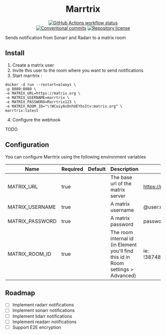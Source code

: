<h1 align="center">
  Marrtrix
</h1>


<p align="center">
  <a href="https://github.com/lucas-dclrcq/marrtrix/actions"
    ><img
      src="https://github.com/lucas-dclrcq/marrtrix/actions/workflows/build.yml/badge.svg?branch=main"
      alt="GitHub Actions workflow status"
  /></a>
  <br />
  <a href="https://conventionalcommits.org"
    ><img
      src="https://img.shields.io/badge/Conventional%20Commits-1.0.0-yellow.svg"
      alt="Conventional commits"
  /></a>
  <a href="https://github.com/lucas-dclrcq/marrtrix/blob/main/LICENSE"
    ><img
      src="https://img.shields.io/github/license/lucas-dclrcq/marrtrix"
      alt="Repository license"
  /></a>
</p>

Sends notification from Sonarr and Radarr to a matrix room

## Install

1. Create a matrix user
2. Invite this user to the room where you want to send notifications
3. Start marrtrix :

```
docker -d run --restart=always \
-p 8080:8080 \
-e MATRIX_URL=https://matrix.org \
-e MATRIX_USERNAME=marrtrix \
-e MATRIX_PASSWORD=Marrtrix123 \
-e MATRIX_ROOM_ID="\!WCoiyAvDnhUEYbsItv:matrix.org" \
marrtrix:latest
```

4. Configure the webhook

TODO

## Configuration

You can configure Marrtrix using the following environment variables

| Name            | Required | Default | Description                                                                       | Example                      |
|-----------------|----------|---------|-----------------------------------------------------------------------------------|------------------------------|
| MATRIX_URL      | true     |         | The base url of the matrix server                                                 | https://matrix.org           |
| MATRIX_USERNAME | true     |         | A matrix username                                                                 | @user:matrix.org             |
| MATRIX_PASSWORD | true     |         | A matrix password                                                                 | password1234                 |
| MATRIX_ROOM_ID  | true     |         | The room internal id (in Element you'll find this id in Room settings > Advanced) | ie: !38748747DHDH:matrix.org |

## Roadmap

- [ ] Implement radarr notifications
- [ ] Implement sonarr notifications
- [ ] Implement lidarr notifications
- [ ] Implement readarr notifications
- [ ] Support E2E encryption